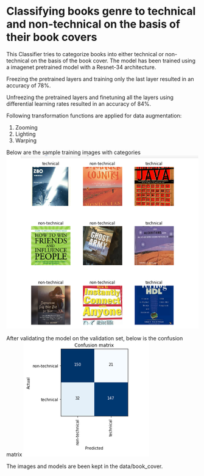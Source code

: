 # Classifying books genre to technical and non-technical on the basis of their book covers

This Classifier tries to categorize books into either technical or non-technical
on the basis of the book cover. The model has been trained using a imagenet
pretrained model with a Resnet-34 architecture.

Freezing the pretrained layers and training only the last layer resulted in an
accuracy of 78%.

Unfreezing the pretrained layers and finetuning all the layers using differential
learning rates resulted in an accuracy of 84%.

Following transformation functions are applied for data augmentation:
1. Zooming
2. Lighting
3. Warping

Below are the sample training images with categories
![Sample Training Images](https://github.com/anubhavmaity/BookCoverClassifier/blob/master/readme_images/snap.png)

After validating the model on the validation set, below is the confusion matrix
![Confusion Matrix](https://github.com/anubhavmaity/BookCoverClassifier/blob/master/readme_images/confusion_matrix_book_cover.png)

The images and models are been kept in the data/book_cover.
